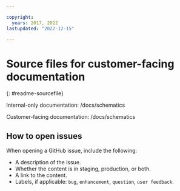 ```yaml
---

copyright:
  years: 2017, 2022
lastupdated: "2022-12-15"

---
```


# Source files for customer-facing documentation
{: #readme-sourcefile}

Internal-only documentation: /docs/schematics

Customer-facing documentation: /docs/schematics


## How to open issues

When opening a GitHub issue, include the following:
* A description of the issue.
* Whether the content is in staging, production, or both.
* A link to the content. 
* Labels, if applicable: `bug`, `enhancement`, `question`, `user feedback`.







